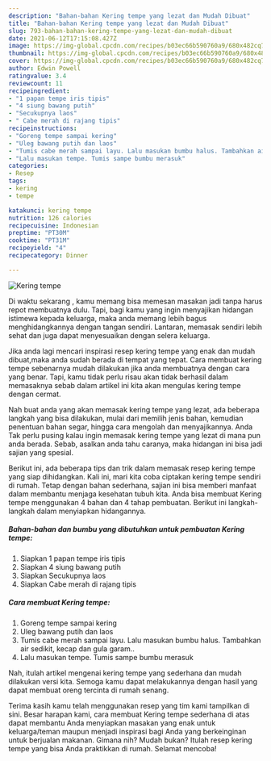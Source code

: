 ```yaml
---
description: "Bahan-bahan Kering tempe yang lezat dan Mudah Dibuat"
title: "Bahan-bahan Kering tempe yang lezat dan Mudah Dibuat"
slug: 793-bahan-bahan-kering-tempe-yang-lezat-dan-mudah-dibuat
date: 2021-06-12T17:15:08.427Z
image: https://img-global.cpcdn.com/recipes/b03ec66b590760a9/680x482cq70/kering-tempe-foto-resep-utama.jpg
thumbnail: https://img-global.cpcdn.com/recipes/b03ec66b590760a9/680x482cq70/kering-tempe-foto-resep-utama.jpg
cover: https://img-global.cpcdn.com/recipes/b03ec66b590760a9/680x482cq70/kering-tempe-foto-resep-utama.jpg
author: Edwin Powell
ratingvalue: 3.4
reviewcount: 11
recipeingredient:
- "1 papan tempe iris tipis"
- "4 siung bawang putih"
- "Secukupnya laos"
- " Cabe merah di rajang tipis"
recipeinstructions:
- "Goreng tempe sampai kering"
- "Uleg bawang putih dan laos"
- "Tumis cabe merah sampai layu. Lalu masukan bumbu halus. Tambahkan air sedikit, kecap dan gula garam.."
- "Lalu masukan tempe. Tumis sampe bumbu merasuk"
categories:
- Resep
tags:
- kering
- tempe

katakunci: kering tempe 
nutrition: 126 calories
recipecuisine: Indonesian
preptime: "PT30M"
cooktime: "PT31M"
recipeyield: "4"
recipecategory: Dinner

---
```



![Kering tempe](https://img-global.cpcdn.com/recipes/b03ec66b590760a9/680x482cq70/kering-tempe-foto-resep-utama.jpg)

Di waktu  sekarang , kamu memang bisa memesan masakan jadi tanpa harus repot membuatnya dulu. Tapi, bagi kamu yang ingin menyajikan hidangan istimewa kepada keluarga, maka anda memang lebih bagus menghidangkannya dengan tangan sendiri. Lantaran, memasak sendiri lebih sehat dan juga dapat menyesuaikan dengan selera keluarga.

Jika anda lagi mencari inspirasi resep kering tempe yang enak dan mudah dibuat,maka anda sudah berada di tempat yang tepat. Cara membuat kering tempe  sebenarnya mudah dilakukan jika anda membuatnya dengan cara yang benar. Tapi, kamu tidak perlu risau akan tidak berhasil dalam memasaknya 
sebab dalam artikel ini kita akan mengulas kering tempe dengan cermat.  



Nah buat anda yang akan memasak kering tempe yang lezat, ada beberapa langkah yang bisa dilakukan, mulai dari memilih jenis bahan, kemudian penentuan bahan segar, hingga cara mengolah dan menyajikannya. Anda Tak perlu pusing kalau ingin memasak kering tempe yang lezat di mana pun anda berada. Sebab, asalkan anda  tahu caranya, maka hidangan ini bisa jadi sajian yang spesial.

Berikut ini, ada beberapa tips dan trik dalam memasak resep kering tempe yang siap dihidangkan. Kali ini, mari kita coba ciptakan kering tempe sendiri di rumah. Tetap dengan bahan sederhana, sajian ini bisa memberi manfaat dalam membantu menjaga kesehatan tubuh kita. Anda bisa membuat Kering tempe menggunakan 4 bahan dan 4 tahap pembuatan. Berikut ini langkah-langkah dalam menyiapkan hidangannya.

<!--inarticleads1-->

##### Bahan-bahan dan bumbu yang dibutuhkan untuk pembuatan Kering tempe:

1. Siapkan 1 papan tempe iris tipis
1. Siapkan 4 siung bawang putih
1. Siapkan Secukupnya laos
1. Siapkan  Cabe merah di rajang tipis




<!--inarticleads2-->

##### Cara membuat Kering tempe:

1. Goreng tempe sampai kering
1. Uleg bawang putih dan laos
1. Tumis cabe merah sampai layu. Lalu masukan bumbu halus. Tambahkan air sedikit, kecap dan gula garam..
1. Lalu masukan tempe. Tumis sampe bumbu merasuk




Nah, itulah artikel mengenai  kering tempe  yang sederhana dan mudah dilakukan versi kita. Semoga kamu dapat melakukannya dengan hasil yang dapat membuat oreng tercinta di rumah senang. 

Terima kasih kamu telah menggunakan resep yang tim kami tampilkan di sini. Besar harapan kami, cara membuat  Kering tempe sederhana di atas dapat membantu Anda menyiapkan masakan yang enak untuk keluarga/teman maupun menjadi inspirasi bagi Anda yang berkeinginan untuk berjualan makanan. Gimana nih? Mudah bukan? Itulah resep kering tempe yang bisa Anda praktikkan di rumah. Selamat mencoba!

